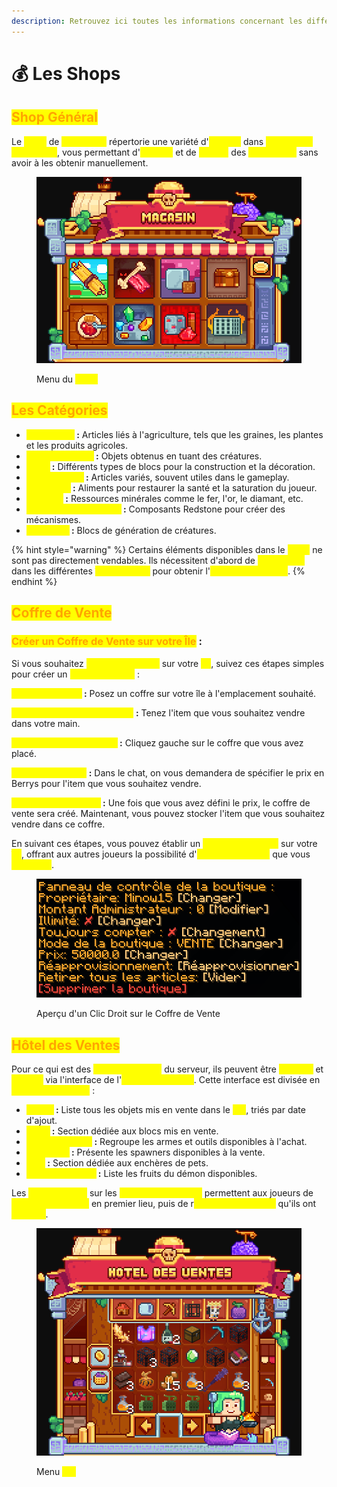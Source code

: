 ```yaml
---
description: Retrouvez ici toutes les informations concernant les différents shops
---
```


# 💰 Les Shops

## <mark style="color:orange;">Shop Général</mark>&#x20;

Le <mark style="color:yellow;">**`/shop`**</mark> de <mark style="color:yellow;">**MineBerry**</mark> répertorie une variété d'<mark style="color:yellow;">**articles**</mark> dans <mark style="color:yellow;">**différentes catégories**</mark>, vous permettant d'<mark style="color:yellow;">**acheter**</mark> et de <mark style="color:yellow;">**vendre**</mark> des <mark style="color:yellow;">**ressources**</mark> sans avoir à les obtenir manuellement.

<figure><img src="../.gitbook/assets/image (15).png" alt=""><figcaption><p>Menu du <mark style="color:yellow;"><strong><code>/shop</code></strong></mark></p></figcaption></figure>

## <mark style="color:orange;">Les Catégories</mark>&#x20;

* <mark style="color:yellow;">**Agriculture**</mark>**&#x20;:** Articles liés à l'agriculture, tels que les graines, les plantes et les produits agricoles.
* <mark style="color:yellow;">**Loots des Mobs**</mark>**&#x20;:** Objets obtenus en tuant des créatures.
* <mark style="color:yellow;">**Blocs**</mark>**&#x20;:** Différents types de blocs pour la construction et la décoration.
* <mark style="color:yellow;">**Objets Divers**</mark>**&#x20;:** Articles variés, souvent utiles dans le gameplay.
* <mark style="color:yellow;">**Nourriture**</mark>**&#x20;:** Aliments pour restaurer la santé et la saturation du joueur.
* <mark style="color:yellow;">**Minerais**</mark>**&#x20;:** Ressources minérales comme le fer, l'or, le diamant, etc.
* <mark style="color:yellow;">**Éléments de Redstone**</mark>**&#x20;:** Composants Redstone pour créer des mécanismes.
* <mark style="color:yellow;">**Spawners**</mark>**&#x20;:** Blocs de génération de créatures.

{% hint style="warning" %}
Certains éléments disponibles dans le <mark style="color:yellow;">**`/shop`**</mark> ne sont pas directement vendables. Ils nécessitent d'abord de <mark style="color:yellow;">**progresser**</mark> dans les différentes <mark style="color:yellow;">**îles aventure**</mark> pour obtenir l'<mark style="color:yellow;">**accès à leur vente**</mark>.
{% endhint %}

## <mark style="color:orange;">Coffre de Vente</mark>

### <mark style="color:orange;">**Créer un Coffre de Vente sur votre Île**</mark>**&#x20;:**

Si vous souhaitez <mark style="color:yellow;">**vendre des items**</mark> sur votre <mark style="color:yellow;">**île**</mark>, suivez ces étapes simples pour créer un <mark style="color:yellow;">**coffre de vente**</mark> :

<mark style="color:yellow;">**Placez un Coffre**</mark>**&#x20;:** Posez un coffre sur votre île à l'emplacement souhaité.

<mark style="color:yellow;">**Sélectionnez l'Item à Vendre**</mark> **:** Tenez l'item que vous souhaitez vendre dans votre main.

<mark style="color:yellow;">**Clic Gauche sur le Coffre**</mark>**&#x20;:** Cliquez gauche sur le coffre que vous avez placé.

<mark style="color:yellow;">**Choisissez le Prix**</mark>**&#x20;:** Dans le chat, on vous demandera de spécifier le prix en Berrys pour l'item que vous souhaitez vendre.

<mark style="color:yellow;">**Coffre de Vente Créé**</mark>**&#x20;:** Une fois que vous avez défini le prix, le coffre de vente sera créé. Maintenant, vous pouvez stocker l'item que vous souhaitez vendre dans ce coffre.

En suivant ces étapes, vous pouvez établir un <mark style="color:yellow;">**système de vente**</mark> sur votre <mark style="color:yellow;">**île**</mark>, offrant aux autres joueurs la possibilité d'<mark style="color:yellow;">**acheter les items**</mark> que vous <mark style="color:yellow;">**proposez**</mark>.

<figure><img src="../.gitbook/assets/image (12).png" alt=""><figcaption><p>Aperçu d'un Clic Droit sur le Coffre de Vente</p></figcaption></figure>

## <mark style="color:orange;">Hôtel des Ventes</mark>

Pour ce qui est des <mark style="color:yellow;">**Objets Customs**</mark> du serveur, ils peuvent être <mark style="color:yellow;">**achetés**</mark> et <mark style="color:yellow;">**vendus**</mark> via l'interface de l'<mark style="color:yellow;">**Hôtel des Ventes**</mark>. Cette interface est divisée en <mark style="color:yellow;">**plusieurs sections**</mark> :

* <mark style="color:yellow;">**Global**</mark>**&#x20;:** Liste tous les objets mis en vente dans le <mark style="color:yellow;">**`/ah`**</mark>, triés par date d'ajout.
* <mark style="color:yellow;">**Blocs**</mark>**&#x20;:** Section dédiée aux blocs mis en vente.
* <mark style="color:yellow;">**Armes et Outils**</mark>**&#x20;:** Regroupe les armes et outils disponibles à l'achat.
* <mark style="color:yellow;">**Spawners**</mark>**&#x20;:** Présente les spawners disponibles à la vente.
* <mark style="color:yellow;">**Pets**</mark>**&#x20;:** Section dédiée aux enchères de pets.
* <mark style="color:yellow;">**Fruits du Démon**</mark>**&#x20;:** Liste les fruits du démon disponibles.

Les <mark style="color:yellow;">**deux boutons**</mark> sur les <mark style="color:yellow;">**côtés de l'interface**</mark> permettent aux joueurs de <mark style="color:yellow;">**gérer leurs ventes**</mark> en premier lieu, puis de r<mark style="color:yellow;">**écupérer les objets**</mark> qu'ils ont <mark style="color:yellow;">**achetés**</mark>.

<figure><img src="../.gitbook/assets/image (73).png" alt=""><figcaption><p>Menu <mark style="color:yellow;"><strong><code>/ah</code></strong></mark></p></figcaption></figure>
